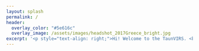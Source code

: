 ```yaml
---
layout: splash
permalink: /
header:
  overlay_color: "#5e616c"
  overlay_image: /assets/images/headshot_2017Greece_bright.jpg
excerpt: '<p style="text-align: right;">Hi! Welcome to the TaunVIRS. <br /> It is constantly under revision ^.^ <br /> <br /> <a href="http://www.danbeekim.org/VIRS" style="color:#4f00bd">Click here</a> to learn more about <br /> my graphic novel, <em>The First VIRS</em>. <br /> <br /> To get in touch, please email <br />danbee at danbeekim dot org.<br /> <br /> <br />Some of my favorite things: <br /><a href="http://bluescholars.com" style="color:#4f00bd">Blue Scholars</a><br /><a href="https://soundcloud.com/scubaphoneband" style="color:#4f00bd">Scubaphone</a><br /><a href="https://youtu.be/8ruiudiWcpw" style="color:#4f00bd">Cuttlefish</a><br /><a href="https://youtu.be/P8-Bv7E3pcE" style="color:#4f00bd">Star Wars Parkour</a><br /><a href="https://youtu.be/HN3HBjHkm5o" style="color:#4f00bd">Lt. Cmdr. Data</a><br /><a href="https://www.flying-frenchies.com/en/movies" style="color:#4f00bd">Flying</a><br /><br /><br />Thanks for visiting!<br /></p>'
---
```

